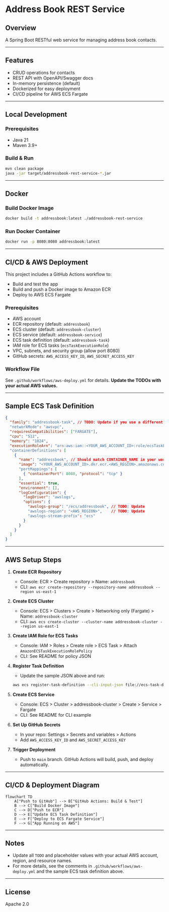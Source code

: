 # Address Book REST Service

## Overview
A Spring Boot RESTful web service for managing address book contacts.

---

## Features
- CRUD operations for contacts
- REST API with OpenAPI/Swagger docs
- In-memory persistence (default)
- Dockerized for easy deployment
- CI/CD pipeline for AWS ECS Fargate

---

## Local Development

### Prerequisites
- Java 21
- Maven 3.9+

### Build & Run
```sh
mvn clean package
java -jar target/addressbook-rest-service-*.jar
```

---

## Docker

### Build Docker Image
```sh
docker build -t addressbook:latest ./addressbook-rest-service
```

### Run Docker Container
```sh
docker run -p 8080:8080 addressbook:latest
```

---

## CI/CD & AWS Deployment

This project includes a GitHub Actions workflow to:
- Build and test the app
- Build and push a Docker image to Amazon ECR
- Deploy to AWS ECS Fargate

### Prerequisites
- AWS account
- ECR repository (default: `addressbook`)
- ECS cluster (default: `addressbook-cluster`)
- ECS service (default: `addressbook-service`)
- ECS task definition (default: `addressbook-task`)
- IAM role for ECS tasks (`ecsTaskExecutionRole`)
- VPC, subnets, and security group (allow port 8080)
- GitHub secrets: `AWS_ACCESS_KEY_ID`, `AWS_SECRET_ACCESS_KEY`

### Workflow File
See `.github/workflows/aws-deploy.yml` for details. **Update the TODOs with your actual AWS values.**

---

## Sample ECS Task Definition

```json
{
  "family": "addressbook-task", // TODO: Update if you use a different family name
  "networkMode": "awsvpc",
  "requiresCompatibilities": ["FARGATE"],
  "cpu": "512",
  "memory": "1024",
  "executionRoleArn": "arn:aws:iam::<YOUR_AWS_ACCOUNT_ID>:role/ecsTaskExecutionRole", // TODO: Update
  "containerDefinitions": [
    {
      "name": "addressbook", // Should match CONTAINER_NAME in your workflow
      "image": "<YOUR_AWS_ACCOUNT_ID>.dkr.ecr.<AWS_REGION>.amazonaws.com/addressbook:latest", // TODO: Update
      "portMappings": [
        { "containerPort": 8080, "protocol": "tcp" }
      ],
      "essential": true,
      "environment": [],
      "logConfiguration": {
        "logDriver": "awslogs",
        "options": {
          "awslogs-group": "/ecs/addressbook", // TODO: Update
          "awslogs-region": "<AWS_REGION>",    // TODO: Update
          "awslogs-stream-prefix": "ecs"
        }
      }
    }
  ]
}
```

---

## AWS Setup Steps

1. **Create ECR Repository**
   - Console: ECR > Create repository > Name: `addressbook`
   - CLI: `aws ecr create-repository --repository-name addressbook --region us-east-1`

2. **Create ECS Cluster**
   - Console: ECS > Clusters > Create > Networking only (Fargate) > Name: `addressbook-cluster`
   - CLI: `aws ecs create-cluster --cluster-name addressbook-cluster --region us-east-1`

3. **Create IAM Role for ECS Tasks**
   - Console: IAM > Roles > Create role > ECS Task > Attach `AmazonECSTaskExecutionRolePolicy`
   - CLI: See README for policy JSON

4. **Register Task Definition**
   - Update the sample JSON above and run:
   ```sh
   aws ecs register-task-definition --cli-input-json file://ecs-task-definition.json --region us-east-1
   ```

5. **Create ECS Service**
   - Console: ECS > Cluster > addressbook-cluster > Create > Service > Fargate
   - CLI: See README for CLI example

6. **Set Up GitHub Secrets**
   - In your repo: Settings > Secrets and variables > Actions
   - Add `AWS_ACCESS_KEY_ID` and `AWS_SECRET_ACCESS_KEY`

7. **Trigger Deployment**
   - Push to `main` branch. GitHub Actions will build, push, and deploy automatically.

---

## CI/CD & Deployment Diagram

```mermaid
flowchart TD
    A["Push to GitHub"] --> B["GitHub Actions: Build & Test"]
    B --> C["Build Docker Image"]
    C --> D["Push to ECR"]
    D --> E["Update ECS Task Definition"]
    E --> F["Deploy to ECS Fargate Service"]
    F --> G["App Running on AWS"]
```

---

## Notes
- Update all `TODO` and placeholder values with your actual AWS account, region, and resource names.
- For more details, see the comments in `.github/workflows/aws-deploy.yml` and the sample ECS task definition above.

---

## License
Apache 2.0
